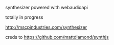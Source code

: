 synthesizer powered with webaudioapi

totally in progress

http://mscpindustries.com/synthesizer

creds to https://github.com/mattdiamond/synthjs

